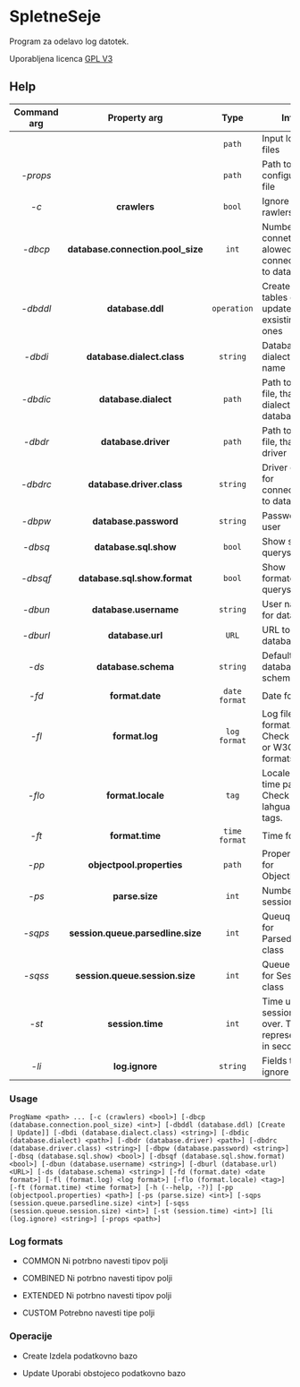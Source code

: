# SpletneSeje #

Program za odelavo log datotek.

Uporabljena licenca [GPL V3](LICENSE.md)

## Help

| Command arg | Property arg | Type | Info |
| :---: | :---: | :---: | --- |
|  |  | `path` | Input log files |
| *-props* |  | `path` | Path to configuration file |
| *-c* | **crawlers** | `bool` | Ignore web rawlers |
| *-dbcp* | **database.connection.pool_size** | `int` | Number of connetions alowed for connecting to database |
| *-dbddl* | **database.ddl** | `operation` | Create new tables or update exsisting ones |
| *-dbdi* | **database.dialect.class** | `string` | Database dialect class name |
| *-dbdic* | **database.dialect** | `path` | Path to class file, that is dialect for database |
| *-dbdr* | **database.driver** | `path` | Path to jar file, that is a driver |
| *-dbdrc* | **database.driver.class** | `string` | Driver class for connecting to databse |
| *-dbpw* | **database.password** | `string` | Password for user |
| *-dbsq* | **database.sql.show** | `bool` | Show sql querys |
| *-dbsqf* | **database.sql.show.format** | `bool` | Show formated sql querys |
| *-dbun* | **database.username** | `string` | User name for database |
| *-dburl* | **database.url** | `URL` | URL to database |
| *-ds* | **database.schema** | `string` | Default database schema |
| *-fd* | **format.date** | `date format` | Date format |
| *-fl* | **format.log** | `log format` | Log file format. Check NCSA or W3C log formats. |
| *-flo* | **format.locale** | `tag` | Locale for time parsing. Check lahguage tags. |
| *-ft* | **format.time** | `time format` | Time format |
| *-pp* | **objectpool.properties** | `path` | Properties for ObjectPool!!! |
| *-ps* | **parse.size** | `int` | Number of sessions |
| *-sqps* | **session.queue.parsedline.size** | `int` | Queuq size for ParsedLine class |
| *-sqss* | **session.queue.session.size** | `int` | Queue size for Session class |
| *-st* | **session.time** | `int` | Time until session is over. Time is represented in seconds. |
| *-li* | **log.ignore** | `string` | Fields to ignore |

### Usage

`ProgName <path> ... [-c (crawlers) <bool>] [-dbcp (database.connection.pool_size) <int>] [-dbddl (database.ddl) [Create | Update]] [-dbdi (database.dialect.class) <string>] [-dbdic (database.dialect) <path>] [-dbdr (database.driver) <path>] [-dbdrc (database.driver.class) <string>] [-dbpw (database.password) <string>] [-dbsq (database.sql.show) <bool>] [-dbsqf (database.sql.show.format) <bool>] [-dbun (database.username) <string>] [-dburl (database.url) <URL>] [-ds (database.schema) <string>] [-fd (format.date) <date format>] [-fl (format.log) <log format>] [-flo (format.locale) <tag>] [-ft (format.time) <time format>] [-h (--help, -?)] [-pp (objectpool.properties) <path>] [-ps (parse.size) <int>] [-sqps (session.queue.parsedline.size) <int>] [-sqss (session.queue.session.size) <int>] [-st (session.time) <int>] [li (log.ignore) <string>] [-props <path>]`

### Log formats
* COMMON
Ni potrbno navesti tipov polji

* COMBINED
Ni potrbno navesti tipov polji

* EXTENDED
Ni potrbno navesti tipov polji

* CUSTOM
Potrebno navesti tipe polji

### Operacije
* Create
Izdela podatkovno bazo

* Update
Uporabi obstojeco podatkovno bazo

